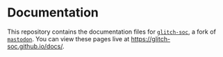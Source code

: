 #  Documentation  #

This repository contains the documentation files for [`glitch-soc`](https://github.com/glitch-soc/mastodon), a fork of [`mastodon`](https://github.com/tootsuite/mastodon).
You can view these pages live at <https://glitch-soc.github.io/docs/>.
